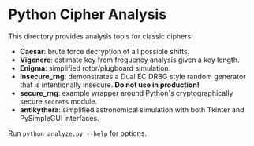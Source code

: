 # Python Cipher Analysis

This directory provides analysis tools for classic ciphers:

- **Caesar**: brute force decryption of all possible shifts.
- **Vigenere**: estimate key from frequency analysis given a key length.
- **Enigma**: simplified rotor/plugboard simulation.
- **insecure_rng**: demonstrates a Dual EC DRBG style random generator that
  is intentionally insecure. **Do not use in production!**
- **secure_rng**: example wrapper around Python's cryptographically secure
  `secrets` module.
- **antikythera**: simplified astronomical simulation with both Tkinter
  and PySimpleGUI interfaces.

Run `python analyze.py --help` for options.
